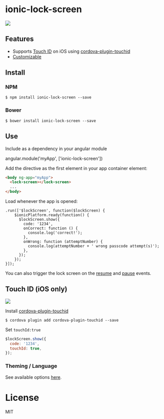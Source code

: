 # ionic-lock-screen

<img src="https://raw.githubusercontent.com/AlexDisler/ionic-lock-screen/master/ionic-lock-screen.gif"/>

## Features

- Supports [Touch ID](https://github.com/AlexDisler/ionic-lock-screen#touch-id-ios-only) on iOS using [cordova-plugin-touchid](https://github.com/leecrossley/cordova-plugin-touchid)
- [Customizable](https://github.com/AlexDisler/ionic-lock-screen#theming--language)

## Install

### NPM

    $ npm install ionic-lock-screen --save

### Bower

    $ bower install ionic-lock-screen --save

## Use

Include as a dependency in your angular module

angular.module('myApp', ['ionic-lock-screen'])

Add the directive as the first element in your app container element:

```html
<body ng-app="myApp">
  <lock-screen></lock-screen>
  ...
</body>
```

Load whenever the app is opened:

```
.run(['$lockScreen', function($lockScreen) {
    $ionicPlatform.ready(function() {
      $lockScreen.show({
        code: '1234',
        onCorrect: function () {
          console.log('correct!');
        },
        onWrong: function (attemptNumber) {
          console.log(attemptNumber + ' wrong passcode attempt(s)');
        },
      });
    });
}]);
```

You can also trigger the lock screen on the [resume](https://cordova.apache.org/docs/en/latest/cordova/events/events.resume.html) and [pause](https://cordova.apache.org/docs/en/latest/cordova/events/events.pause.html) events.

## Touch ID (iOS only)

<img src="https://raw.githubusercontent.com/AlexDisler/ionic-lock-screen/master/lock-screen-passcode.png"/>

Install [cordova-plugin-touchid](https://github.com/leecrossley/cordova-plugin-touchid)

    $ cordova plugin add cordova-plugin-touchid --save

Set ```touchId:true```

```js
$lockScreen.show({
  code: '1234',
  touchId: true,
});
```

### Theming / Language

See available options [here](https://github.com/AlexDisler/ionic-lock-screen/blob/master/src/lock-screen/lock-screen.js#L9-L15).

# License

MIT
